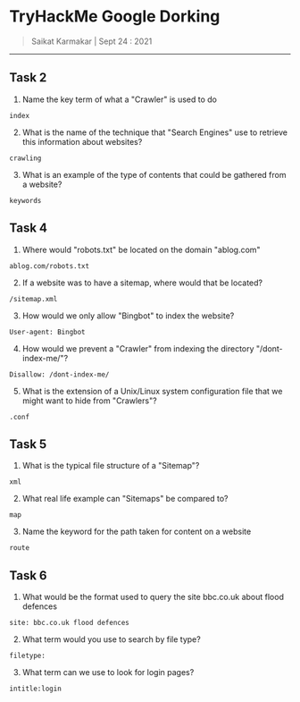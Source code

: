 # TryHackMe Google Dorking

> Saikat Karmakar | Sept 24 : 2021

---

## Task 2

1. Name the key term of what a "Crawler" is used to do
```
index
```
2. What is the name of the technique that "Search Engines" use to retrieve this information about websites?
```
crawling
```
3. What is an example of the type of contents that could be gathered from a website?
```
keywords
```

## Task 4

1. Where would "robots.txt" be located on the domain "ablog.com"
```
ablog.com/robots.txt
```
2. If a website was to have a sitemap, where would that be located?
```
/sitemap.xml
```
3. How would we only allow "Bingbot" to index the website?
```
User-agent: Bingbot
```
4. How would we prevent a "Crawler" from indexing the directory "/dont-index-me/"?
```
Disallow: /dont-index-me/
```
5. What is the extension of a Unix/Linux system configuration file that we might want to hide from "Crawlers"?
```
.conf
```

## Task 5

1. What is the typical file structure of a "Sitemap"?
```
xml
```
2. What real life example can "Sitemaps" be compared to?
```
map
```
3. Name the keyword for the path taken for content on a website
```
route
```

## Task 6

1. What would be the format used to query the site bbc.co.uk about flood defences
```
site: bbc.co.uk flood defences
```
2. What term would you use to search by file type?
```
filetype:
```
3. What term can we use to look for login pages?
```
intitle:login
```